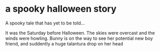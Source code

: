 # a spooky halloween story
A spooky tale that has yet to be told...

It was the Saturday before Halloween.
The skies were overcast and the winds were howling.
Bunny is on the way to see her potential new boy friend, and suddently a huge talantura drop on her head
